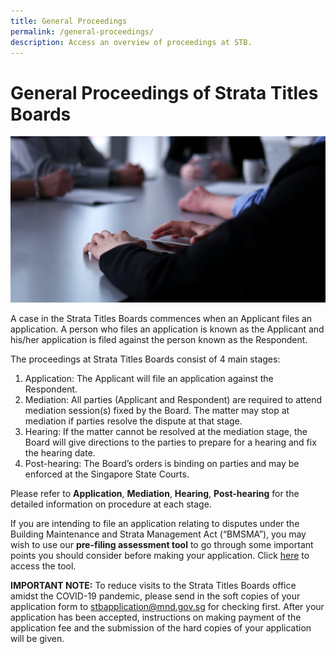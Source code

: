 ```yaml
---
title: General Proceedings
permalink: /general-proceedings/
description: Access an overview of proceedings at STB.
---
```

# General Proceedings of Strata Titles Boards
![general proceeding](/images/group-business-people-discussing-business-plan-office.jpg)

A case in the Strata Titles Boards commences when an Applicant files an application. A person who files an application is known as the Applicant and his/her application is filed against the person known as the Respondent.

The proceedings at Strata Titles Boards consist of 4 main stages:

1.  Application: The Applicant will file an application against the Respondent.
2.  Mediation: All parties (Applicant and Respondent) are required to attend mediation session(s) fixed by the Board. The matter may stop at mediation if parties resolve the dispute at that stage.
3.  Hearing: If the matter cannot be resolved at the mediation stage, the Board will give directions to the parties to prepare for a hearing and fix the hearing date.
4.  Post-hearing: The Board’s orders is binding on parties and may be enforced at the Singapore State Courts.

Please refer to **Application**, **Mediation**, **Hearing**, **Post-hearing** for the detailed information on procedure at each stage.

If you are intending to file an application relating to disputes under the Building Maintenance and Strata Management Act (“BMSMA”), you may wish to use our **pre-filing assessment tool** to go through some important points you should consider before making your application. Click [here](/general-proceedings/prefilling-assessment-tool/) to access the tool.

**IMPORTANT NOTE:** To reduce visits to the Strata Titles Boards office amidst the COVID-19 pandemic, please send in the soft copies of your application form to [stbapplication@mnd.gov.sg](mailto:stbapplication@mnd.gov.sg) for checking first. After your application has been accepted, instructions on making payment of the application fee and the submission of the hard copies of your application will be given.
